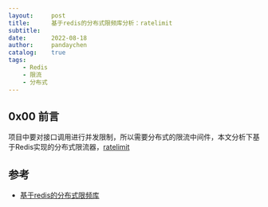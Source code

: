 ```yaml
---
layout:     post
title:      基于redis的分布式限频库分析：ratelimit
subtitle:   
date:       2022-08-18
author:     pandaychen
catalog:    true
tags:
    - Redis
    - 限流
    - 分布式
---
```



##  0x00    前言
项目中要对接口调用进行并发限制，所以需要分布式的限流中间件，本文分析下基于Redis实现的分布式限流器，[ratelimit](https://github.com/vearne/ratelimit)


##  参考
-   [基于redis的分布式限频库](https://github.com/vearne/ratelimit/blob/master/README_zh.md)